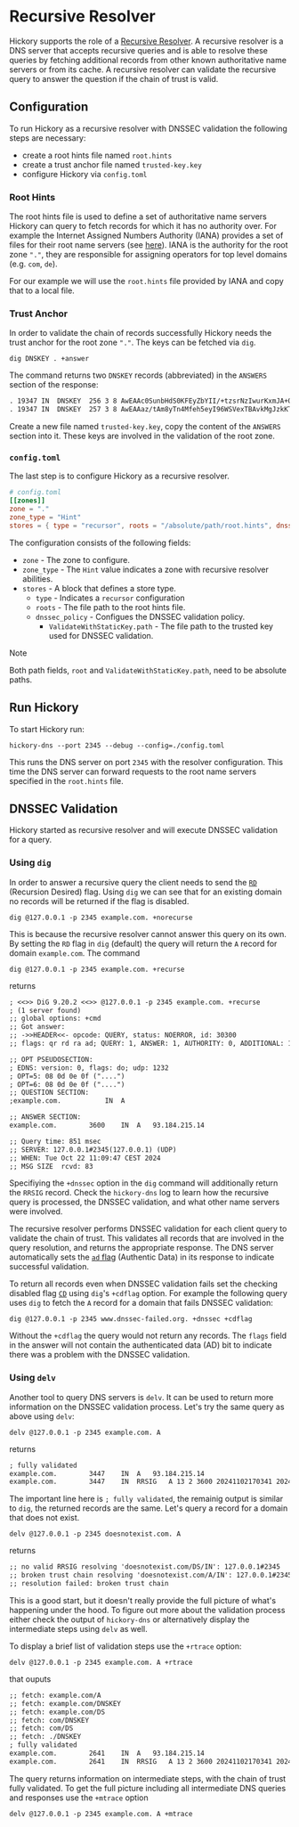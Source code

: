 # Recursive Resolver

Hickory supports the role of a [Recursive Resolver](https://en.wikipedia.org/wiki/Name_server#Recursive_Resolver).
A recursive resolver is a DNS server that accepts recursive queries and is able to resolve these queries by
fetching additional records from other known authoritative name servers or from its cache. A recursive resolver
can validate the recursive query to answer the question if the chain of trust is valid.

## Configuration

To run Hickory as a recursive resolver with DNSSEC validation the following steps are necessary:

* create a root hints file named `root.hints`
* create a trust anchor file named `trusted-key.key`
* configure Hickory via `config.toml`


### Root Hints

The root hints file is used to define a set of authoritative name servers Hickory can query to fetch records for which
it has no authority over. For example the Internet Assigned Numbers Authority (IANA)
provides a set of files for their root name servers (see [here](https://www.iana.org/domains/root/files)). IANA is the authority
for the root zone `"."`, they are responsible for assigning operators for top level domains (e.g. `com`, `de`).

For our example we will use the `root.hints` file provided by IANA and copy that to a local file.


### Trust Anchor

In order to validate the chain of records successfully Hickory needs the trust anchor for the root zone `"."`.
The keys can be fetched via `dig`.

```shell
dig DNSKEY . +answer
```

The command returns two `DNSKEY` records (abbreviated) in the `ANSWERS` section of the response:

```txt
. 19347	IN  DNSKEY  256 3 8 AwEAAc0SunbHdS0KFEyZbYII/+tzsrNzIwurKxmJA+0fhAYlTPA/5LrM ...
. 19347	IN  DNSKEY  257 3 8 AwEAAaz/tAm8yTn4Mfeh5eyI96WSVexTBAvkMgJzkKTOiW1vkIbzxeF3 ...
```

Create a new file named `trusted-key.key`, copy the content of the `ANSWERS` section into it. These keys are involved
in the validation of the root zone.


### `config.toml`

The last step is to configure Hickory as a recursive resolver.

```toml
# config.toml
[[zones]]
zone = "."
zone_type = "Hint"
stores = { type = "recursor", roots = "/absolute/path/root.hints", dnssec_policy.ValidateWithStaticKey.path = "/absolute/path/trusted-key.key" }
```

The configuration consists of the following fields:

* `zone` - The zone to configure.
* `zone_type` - The `Hint` value indicates a zone with recursive resolver abilities.
* `stores` - A block that defines a store type.
  * `type` - Indicates a `recursor` configuration
  * `roots` - The file path to the root hints file.
  * `dnssec_policy` - Configues the DNSSEC validation policy.
    * `ValidateWithStaticKey.path` - The file path to the trusted key used for DNSSEC validation.


> [!NOTE]
> Both path fields, `root` and `ValidateWithStaticKey.path`, need to be absolute paths.


## Run Hickory

To start Hickory run:

```shell
hickory-dns --port 2345 --debug --config=./config.toml
```

This runs the DNS server on port `2345` with the resolver configuration. This time the DNS server
can forward requests to the root name servers specified in the `root.hints` file.


## DNSSEC Validation

Hickory started as recursive resolver and will execute DNSSEC validation for a query.

### Using `dig`

In order to answer a recursive query the client needs to send
the [`RD`](https://datatracker.ietf.org/doc/html/rfc1035#section-4) (Recursion Desired) flag.
Using `dig` we can see that for an existing domain no records will be returned if the flag is disabled.

```shell
dig @127.0.0.1 -p 2345 example.com. +norecurse
```

This is because the recursive resolver cannot answer this query on its own.
By setting the `RD` flag in `dig` (default) the query will return the `A` record for domain `example.com`.
The command

```shell
dig @127.0.0.1 -p 2345 example.com. +recurse
```

returns

```txt
; <<>> DiG 9.20.2 <<>> @127.0.0.1 -p 2345 example.com. +recurse
; (1 server found)
;; global options: +cmd
;; Got answer:
;; ->>HEADER<<- opcode: QUERY, status: NOERROR, id: 30300
;; flags: qr rd ra ad; QUERY: 1, ANSWER: 1, AUTHORITY: 0, ADDITIONAL: 1

;; OPT PSEUDOSECTION:
; EDNS: version: 0, flags: do; udp: 1232
; OPT=5: 08 0d 0e 0f ("....")
; OPT=6: 08 0d 0e 0f ("....")
;; QUESTION SECTION:
;example.com.			IN	A

;; ANSWER SECTION:
example.com.		3600	IN	A	93.184.215.14

;; Query time: 851 msec
;; SERVER: 127.0.0.1#2345(127.0.0.1) (UDP)
;; WHEN: Tue Oct 22 11:09:47 CEST 2024
;; MSG SIZE  rcvd: 83
```

Specifiying the `+dnssec` option in the `dig` command will additionally return the `RRSIG` record.
Check the `hickory-dns` log to learn how the recursive query is processed, the DNSSEC validation, and what
other name servers were involved.

The recursive resolver performs DNSSEC validation for each client query to validate the chain of trust.
This validates all records that are involved in the query resolution, and returns the appropriate response.
The DNS server automatically sets the [`ad` flag](https://www.rfc-editor.org/rfc/rfc6840.html#section-5.7)
(Authentic Data) in its response to indicate successful validation.

To return all records even when DNSSEC validation fails set the checking disabled
flag [`CD`](https://www.rfc-editor.org/rfc/rfc4035#section-3.2.2) using `dig`'s `+cdflag` option.
For example the following query uses `dig` to fetch the `A` record for a domain that fails DNSSEC validation:

```shell
dig @127.0.0.1 -p 2345 www.dnssec-failed.org. +dnssec +cdflag
```

Without the `+cdflag` the query would not return any records. The `flags` field in the answer will not contain the
authenticated data (AD) bit to indicate there was a problem with the DNSSEC validation.


### Using `delv`

Another tool to query DNS servers is `delv`. It can be used to return more information on the
DNSSEC validation process. Let's try the same query as above using `delv`:

```shell
delv @127.0.0.1 -p 2345 example.com. A
```

returns

```txt
; fully validated
example.com.		3447	IN	A	93.184.215.14
example.com.		3447	IN	RRSIG	A 13 2 3600 20241102170341 20241012065317 19367 example.com. XMyTWC8y9WecF5ST67DyRUK3Ptvfpy/+Oetha9r6ZU0RJ4aclvY32uKC ojUsjCUHaejma032va/7Z4Yd3Krq8Q==
```

The important line here is `; fully validated`, the remainig output is similar to `dig`, the returned records are the same.
Let's query a record for a domain that does not exist.

```shell
delv @127.0.0.1 -p 2345 doesnotexist.com. A
```

returns

```txt
;; no valid RRSIG resolving 'doesnotexist.com/DS/IN': 127.0.0.1#2345
;; broken trust chain resolving 'doesnotexist.com/A/IN': 127.0.0.1#2345
;; resolution failed: broken trust chain
```

This is a good start, but it doesn't really provide the full picture of what's happening under the hood. To figure
out more about the validation process either check the output of `hickory-dns` or alternatively display the
intermediate steps using `delv` as well.

To display a brief list of validation steps use the `+rtrace` option:

```shell
delv @127.0.0.1 -p 2345 example.com. A +rtrace
```

that ouputs

```txt
;; fetch: example.com/A
;; fetch: example.com/DNSKEY
;; fetch: example.com/DS
;; fetch: com/DNSKEY
;; fetch: com/DS
;; fetch: ./DNSKEY
; fully validated
example.com.		2641	IN	A	93.184.215.14
example.com.		2641	IN	RRSIG	A 13 2 3600 20241102170341 20241012065317 19367 example.com. ...
```

The query returns information on intermediate steps, with the chain of trust fully validated.
To get the full picture including all intermediate DNS queries and responses use the `+mtrace` option

```shell
delv @127.0.0.1 -p 2345 example.com. A +mtrace
```
